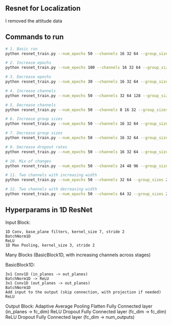 ## Resnet for Localization

I removed the attitude data



## Commands to run


```bash
# 1. Basic run
python resnet_train.py --num_epochs 50 --channels 16 32 64 --group_sizes 2 2 2

# 2. Increase epochs
python resnet_train.py --num_epochs 100 --channels 16 32 64 --group_sizes 2 2 2

# 3. Decrease epochs
python resnet_train.py --num_epochs 30 --channels 16 32 64 --group_sizes 2 2 2

# 4. Increase channels
python resnet_train.py --num_epochs 50 --channels 32 64 128 --group_sizes 2 2 2

# 5. Decrease channels
python resnet_train.py --num_epochs 50 --channels 8 16 32 --group_sizes 2 2 2

# 6. Increase group sizes
python resnet_train.py --num_epochs 50 --channels 16 32 64 --group_sizes 3 3 3

# 7. Decrease group sizes
python resnet_train.py --num_epochs 50 --channels 16 32 64 --group_sizes 1 1 1

# 9. Decrease dropout rates
python resnet_train.py --num_epochs 50 --channels 16 32 64 --group_sizes 2 2 2 --input_dropout 0.1 --block1_dropout 0.2 --block2_dropout 0.3 --output_dropout 0.4

# 10. Mix of changes
python resnet_train.py --num_epochs 50 --channels 24 48 96 --group_sizes 2 3 2 --input_dropout 0.15 --block1_dropout 0.25 --block2_dropout 0.35 --output_dropout 0.45

# 11. Two channels with increasing width
python resnet_train.py --num_epochs 50 --channels 32 64 --group_sizes 2 2

# 12. Two channels with decreasing width
python resnet_train.py --num_epochs 50 --channels 64 32 --group_sizes 2 2
```

## Hyperparams in 1D ResNet

Input Block:

    1D Conv, base_plane filters, kernel_size 7, stride 2
    BatchNorm1D
    ReLU
    1D Max Pooling, kernel_size 3, stride 2

Many Blocks (BasicBlock1D, with increasing channels across stages)

BasicBlock1D:

    3x1 Conv1D (in_planes -> out_planes)
    BatchNorm1D -> ReLU
    3x1 Conv1D (out_planes -> out_planes)
    BatchNorm1D
    Add input to the output (skip connection, with projection if needed)
    ReLU

Output Block:
    Adaptive Average Pooling
    Flatten
    Fully Connected layer (in_planes -> fc_dim)
    ReLU
    Dropout
    Fully Connected layer (fc_dim -> fc_dim)
    ReLU
    Dropout
    Fully Connected layer (fc_dim -> num_outputs)